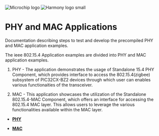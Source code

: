 ![Microchip logo](https://raw.githubusercontent.com/wiki/Microchip-MPLAB-Harmony/Microchip-MPLAB-Harmony.github.io/images/microchip_logo.png)
![Harmony logo small](https://raw.githubusercontent.com/wiki/Microchip-MPLAB-Harmony/Microchip-MPLAB-Harmony.github.io/images/microchip_mplab_harmony_logo_small.png)
# PHY and MAC Applications

Documentation describing steps to test and develop the precompiled PHY and MAC application examples.

The ieee 802.15.4 Application examples are divided into PHY and MAC application examples.

1.  PHY - The application demonstrates the usage of Standalone 15.4 PHY Component, which provides interface to access the 802.15.4(zigbee) subsystem of PIC32CX-BZ2 devices through which user can enables various functionaities of the transceiver.

2.  MAC - This application showcases the utilization of the Standalone 802.15.4-MAC Component, which offers an interface for accessing the 802.15.4 MAC layer. This allows users to leverage the various functionalities available within the MAC layer.


-   **[PHY](PHY/readme.md)**  

-   **[MAC](MAC/readme.md)**  


